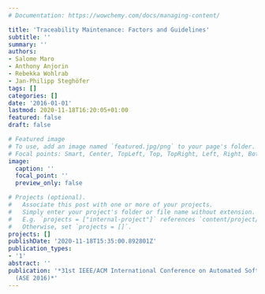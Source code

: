```yaml
---
# Documentation: https://wowchemy.com/docs/managing-content/

title: 'Traceability Maintenance: Factors and Guidelines'
subtitle: ''
summary: ''
authors:
- Salome Maro
- Anthony Anjorin
- Rebekka Wohlrab
- Jan-Philipp Steghöfer
tags: []
categories: []
date: '2016-01-01'
lastmod: 2020-11-18T16:20:05+01:00
featured: false
draft: false

# Featured image
# To use, add an image named `featured.jpg/png` to your page's folder.
# Focal points: Smart, Center, TopLeft, Top, TopRight, Left, Right, BottomLeft, Bottom, BottomRight.
image:
  caption: ''
  focal_point: ''
  preview_only: false

# Projects (optional).
#   Associate this post with one or more of your projects.
#   Simply enter your project's folder or file name without extension.
#   E.g. `projects = ["internal-project"]` references `content/project/deep-learning/index.md`.
#   Otherwise, set `projects = []`.
projects: []
publishDate: '2020-11-18T15:35:00.892801Z'
publication_types:
- '1'
abstract: ''
publication: '*31st IEEE/ACM International Conference on Automated Software Engineering
  (ASE 2016)*'
---
```

